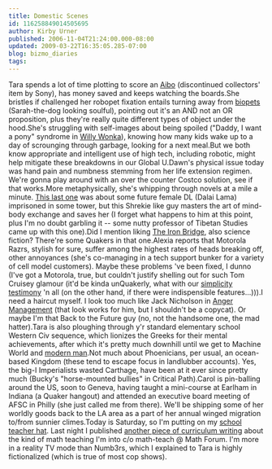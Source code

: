 ```yaml
---
title: Domestic Scenes
id: 116258849014505695
author: Kirby Urner
published: 2006-11-04T21:24:00.000-08:00
updated: 2009-03-22T16:35:05.285-07:00
blog: bizmo_diaries
tags: 
---
```


Tara spends a lot of time plotting to score an [Aibo](http://youtube.com/watch?v=p5VVoUKn2H0) (discontinued collectors' item by Sony), has money saved and keeps watching the boards.She bristles if challenged her robopet fixation entails turning away from [biopets ](http://www.flickr.com/photos/17157315@N00/3376481643/)(Sarah-the-dog looking soulful), pointing out it's an AND not an OR proposition, plus they're really quite different types of object under the hood.She's struggling with self-images about being spoiled ("Daddy, I want a pony" syndrome in [Willy Wonka](http://www.imdb.com/title/tt0367594/)), knowing how many kids wake up to a day of scrounging through garbage, looking for a next meal.But we both know appropriate and intelligent use of high tech, including robotic, might help mitigate these breakdowns in our Global U.Dawn's physical issue today was hand pain and numbness stemming from her life extension regimen. We're gonna play around with an over the counter Costco solution, see if that works.More metaphysically, she's whipping through novels at a mile a minute. [This last one](http://www.amazon.com/She-Still-Lives-Bill-Magee/dp/1559392479/sr=8-1/qid=1162609535/) was about some future female DL (Dalai Lama) imprisoned in some tower, but this Shrekie like guy masters the art of mind-body exchange and saves her (I forget what happens to him at this point, plus I'm no doubt garbling it -- some nutty professor of Tibetan Studies came up with this one).Did I mention liking [The Iron Bridge](http://www.amazon.com/Iron-Bridge-David-E-Morse/dp/0151002592/), also science fiction? There're some Quakers in that one.Alexia reports that Motorola Razrs, stylish for sure, suffer among the highest rates of heads breaking off, other annoyances (she's co-managing in a tech support bunker for a variety of cell model customers). Maybe these problems 've been fixed, I dunno (I've got a Motorola, true, but couldn't justify shelling out for such Tom Cruisey glamour (it'd be kinda unQuakerly, what with our [simplicity testimony](http://en.wikipedia.org/wiki/Testimony_of_Simplicity) 'n all (on the other hand, if there were indispensible features...))).I need a haircut myself. I look too much like Jack Nicholson in [Anger Management](http://www.imdb.com/title/tt0305224/) (that look works for him, but I shouldn't be a copycat). Or maybe I'm that Back to the Future guy (no, not the handsome one, the mad hatter).Tara is also ploughing through y'r standard elementary school Western Civ sequence, which lionizes the Greeks for their mental achievements, after which it's pretty much downhill until we get to Machine World and [modern man](http://images.google.com/images?hl=en&q=geico+caveman).Not much about Phoenicians, per usual, an ocean-based Kingdom (these tend to escape focus in landlubber accounts). Yes, the big-I Imperialists wasted Carthage, have been at it ever since pretty much (Bucky's "horse-mounted bullies" in Critical Path).Carol is pin-balling around the US, soon to Geneva, having taught a mini-course at Earlham in Indiana (a Quaker hangout) and attended an executive board meeting of AFSC in Philly (she just called me from there).  We'll be shipping some of her worldly goods back to the LA area as a part of her annual winged migration to/from sunnier climes.Today is Saturday, so I'm putting on my [school teacher hat](http://worldgame.blogspot.com/2006/11/more-pythonic-mathematics.html).  Last night I published [another piece of curriculum writing](http://mathforum.org/kb/thread.jspa?threadID=1487686&tstart=0) about the kind of math teaching I'm into c/o math-teach @ Math Forum.  I'm more in a reality TV mode than Numb3rs, which I explained to Tara is highly fictionalized (which is true of most cop shows).